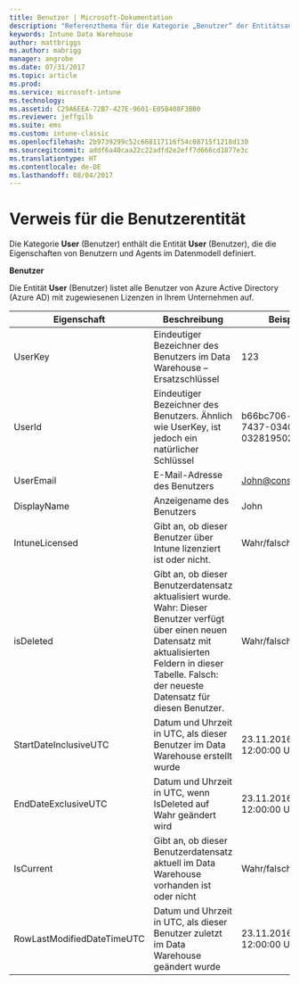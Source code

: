 ```yaml
---
title: Benutzer | Microsoft-Dokumentation
description: "Referenzthema für die Kategorie „Benutzer“ der Entitätsauflistungen in der Intune Data Warehouse-API."
keywords: Intune Data Warehouse
author: mattbriggs
ms.author: mabrigg
manager: angrobe
ms.date: 07/31/2017
ms.topic: article
ms.prod: 
ms.service: microsoft-intune
ms.technology: 
ms.assetid: C29A6EEA-72B7-427E-9601-E05B408F3BB0
ms.reviewer: jeffgilb
ms.suite: ems
ms.custom: intune-classic
ms.openlocfilehash: 2b9739299c52c668117116f54c08715f1218d130
ms.sourcegitcommit: addf6a40caa22c22adfd2e2eff7d666cd1877e3c
ms.translationtype: HT
ms.contentlocale: de-DE
ms.lasthandoff: 08/04/2017
---
```

# <a name="reference-for-user-entity"></a>Verweis für die Benutzerentität

Die Kategorie **User** (Benutzer) enthält die Entität **User** (Benutzer), die die Eigenschaften von Benutzern und Agents im Datenmodell definiert.

**Benutzer**

Die Entität **User** (Benutzer) listet alle Benutzer von Azure Active Directory (Azure AD) mit zugewiesenen Lizenzen in Ihrem Unternehmen auf.

| Eigenschaft  | Beschreibung | Beispiel |
|---------|------------|--------|
| UserKey |Eindeutiger Bezeichner des Benutzers im Data Warehouse – Ersatzschlüssel |123 |
| UserId |Eindeutiger Bezeichner des Benutzers. Ähnlich wie UserKey, ist jedoch ein natürlicher Schlüssel |b66bc706-ffff-7437-0340-032819502773 |
| UserEmail |E-Mail-Adresse des Benutzers |John@constoso.com |
| DisplayName |Anzeigename des Benutzers |John |
| IntuneLicensed |Gibt an, ob dieser Benutzer über Intune lizenziert ist oder nicht. |Wahr/falsch |
| isDeleted |Gibt an, ob dieser Benutzerdatensatz aktualisiert wurde.  Wahr: Dieser Benutzer verfügt über einen neuen Datensatz mit aktualisierten Feldern in dieser Tabelle. Falsch: der neueste Datensatz für diesen Benutzer. |Wahr/falsch |
| StartDateInclusiveUTC |Datum und Uhrzeit in UTC, als dieser Benutzer im Data Warehouse erstellt wurde |23.11.2016 12:00:00 Uhr |
| EndDateExclusiveUTC |Datum und Uhrzeit in UTC, wenn IsDeleted auf Wahr geändert wird |23.11.2016 12:00:00 Uhr |
| IsCurrent |Gibt an, ob dieser Benutzerdatensatz aktuell im Data Warehouse vorhanden ist oder nicht |Wahr/falsch |
| RowLastModifiedDateTimeUTC |Datum und Uhrzeit in UTC, als dieser Benutzer zuletzt im Data Warehouse geändert wurde |23.11.2016 12:00:00 Uhr |

